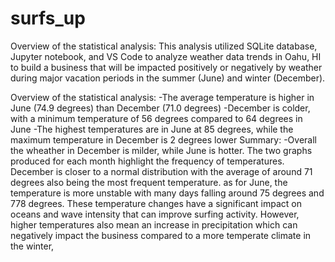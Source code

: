 # surfs_up
Overview of the statistical analysis:
    This analysis utilized SQLite database, Jupyter notebook, and VS Code to analyze weather data trends in Oahu, HI to build a business that will be impacted positively or negatively by weather during major vacation periods in the summer (June) and winter (December).

Overview of the statistical analysis:
    -The average temperature is higher in June (74.9 degrees) than December (71.0 degrees)
    -December is colder, with a minimum temperature of 56 degrees compared to 64 degrees in June
    -The highest temperatures are in June at 85 degrees, while the maximum temperature in December is 2 degrees lower
Summary:
    -Overall the wheather in December is milder, while June is hotter. The two graphs produced for each month highlight the frequency of temperatures. December is closer to a normal distribution with the average of around 71 degrees also being the most frequent temperature. as for June, the temperature is more unstable with many days falling around 75 degrees and 778 degrees. These temperature changes have a significant impact on oceans and wave intensity that can improve surfing activity. However, higher temperatures also mean an increase in precipitation which can negatively impact the business compared to a more temperate climate in the winter, 
    